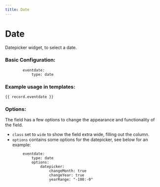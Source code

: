 ```yaml
---
title: Date
---
```

Date
=========

Datepicker widget, to select a date.

### Basic Configuration:

```
        eventdate:
            type: date
```

### Example usage in templates:

```
{{ record.eventdate }}
```

### Options:

The field has a few options to change the appearance and functionality of the
field.

* `class` set to `wide` to show the field extra wide, filling out the column.
* `options` contains some options for the datepicker, see below for an example:

```
        eventdate:
            type: date
            options:
                datepicker:
                    changeMonth: true
                    changeYear: true
                    yearRange: "-100:-0"
```